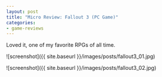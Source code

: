 ```yaml
---
layout: post
title: "Micro Review: Fallout 3 (PC Game)"
categories:
- game-reviews
---
```



Loved it, one of my favorite RPGs of all time. 


![screenshot]({{ site.baseurl }}/images/posts/fallout3_01.jpg)

![screenshot]({{ site.baseurl }}/images/posts/fallout3_02.jpg)

